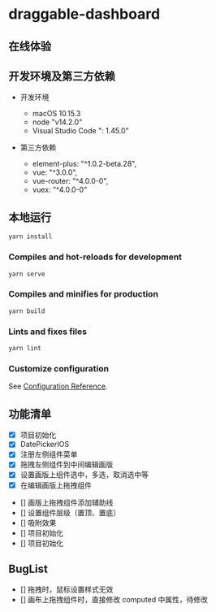 # draggable-dashboard

## 在线体验

## 开发环境及第三方依赖
- 开发环境
  - macOS 10.15.3
  - node "v14.2.0"
  - Visual Studio Code ": 1.45.0"

- 第三方依赖
  - element-plus: "^1.0.2-beta.28",
  - vue: "^3.0.0",
  - vue-router: "^4.0.0-0",
  - vuex: "^4.0.0-0"

## 本地运行
```
yarn install
```

### Compiles and hot-reloads for development
```
yarn serve
```

### Compiles and minifies for production
```
yarn build
```

### Lints and fixes files
```
yarn lint
```

### Customize configuration
See [Configuration Reference](https://cli.vuejs.org/config/).

## 功能清单
  - [x] 项目初始化
  - [x] DatePickerIOS
  - [x] 注册左侧组件菜单
  - [x] 拖拽左侧组件到中间编辑画版
  - [x] 设置画版上组件选中，多选，取消选中等
  - [x] 在编辑画版上拖拽组件

  - [] 画版上拖拽组件添加辅助线
  - [] 设置组件层级（置顶、置底）
  - [] 吸附效果
  - [] 项目初始化
  - [] 项目初始化


## BugList
- [] 拖拽时，鼠标设置样式无效
- [] 画布上拖拽组件时，直接修改 computed 中属性，待修改
